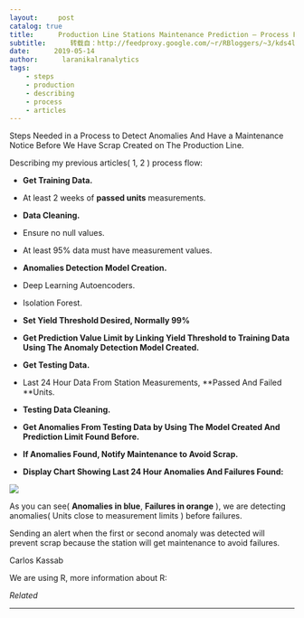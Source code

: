 ```yaml
---
layout:     post
catalog: true
title:      Production Line Stations Maintenance Prediction – Process Flow.
subtitle:      转载自：http://feedproxy.google.com/~r/RBloggers/~3/kds4lfZW6Es/
date:      2019-05-14
author:      laranikalranalytics
tags:
    - steps
    - production
    - describing
    - process
    - articles
---
```






Steps Needed in a Process to Detect Anomalies And Have a Maintenance Notice Before We Have Scrap Created on The Production Line.

Describing my previous articles( 1, 2 ) process flow:

- **Get Training Data.**


- At least 2 weeks of **passed units** measurements.


- **Data Cleaning.**


- Ensure no null values.

- At least 95% data must have measurement values.


- **Anomalies Detection Model Creation.**


- Deep Learning Autoencoders.


- Isolation Forest.


- **Set Yield Threshold Desired, Normally 99%**


- **Get Prediction Value Limit by Linking Yield Threshold to Training Data Using The Anomaly Detection Model Created.**


- **Get Testing Data.**


- Last 24 Hour Data From Station Measurements, **Passed And Failed **Units.


- **Testing Data Cleaning.**



- **Get Anomalies From Testing Data by Using The Model Created And Prediction Limit Found Before.**


- **If Anomalies Found, Notify Maintenance to Avoid Scrap.**


- **Display Chart Showing Last 24 Hour Anomalies And Failures Found:**





![](https://i2.wp.com/3.bp.blogspot.com/-y0DRAoYL2FU/XNr3cDet9gI/AAAAAAAABq8/3D_tcu51CfI3IMD9t7z3D-rOzgcJI6PzgCLcBGAs/s1600/AnomaliesAndFailures.PNG?resize=450%2C382&ssl=1)



As you can see( **Anomalies in blue**, **Failures in orange** ), we are detecting anomalies( Units close to measurement limits ) before failures.


Sending an alert when the first or second anomaly was detected will prevent scrap because the station will get maintenance to avoid failures.





Carlos Kassab



We are using R, more information about R:




*Related*








---
